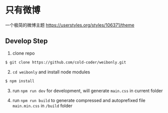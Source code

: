 # 只有微博
一个极简的微博主题 https://userstyles.org/styles/106371/theme

## Develop Step

1. clone repo
``` bash
$ git clone https://github.com/cold-coder/weibonly.git
```

2. `cd weibonly` and install node modules
``` bash
$ npm install
```

3. run `npm run dev` for development, will generate `main.css` in current folder

4. run `npm run build` to generate compressed and autoprefixed file `main.min.css` in `/build` folder
